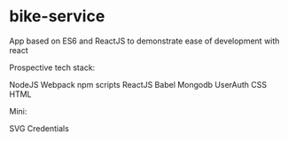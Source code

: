 # bike-service
App based on ES6 and ReactJS to demonstrate ease of development with react

Prospective tech stack:

NodeJS
Webpack
npm scripts
ReactJS
Babel
Mongodb
UserAuth
CSS
HTML

Mini:

SVG
Credentials

